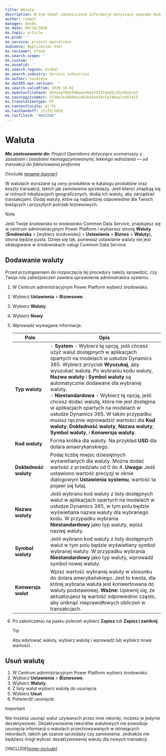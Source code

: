 ```yaml
---
title: Waluta
description: W tym temat zamieszczono informacje dotyczące sposobu dodawania i usuwania typów waluty w Project Operations.
author: rumant
manager: AnnBe
ms.date: 09/18/2020
ms.topic: article
ms.prod: ''
ms.service: project-operations
audience: Application User
ms.reviewer: kfend
ms.search.scope: ''
ms.custom: ''
ms.assetid: ''
ms.search.region: Global
ms.search.industry: Service industries
ms.author: suvaidya
ms.dyn365.ops.version: ''
ms.search.validFrom: 2020-10-01
ms.openlocfilehash: 093eaa78b5f88aee364a753374a56c33e20a5ce3
ms.sourcegitcommit: 573be7e36604ace82b35e439cfa748aa7c587415
ms.translationtype: HT
ms.contentlocale: pl-PL
ms.lasthandoff: 11/25/2020
ms.locfileid: "4642286"
---
```

# <a name="currency"></a>Waluta

_**Ma zastosowanie do:** Project Operations dotyczące scenariuszy z zasobami i zasobami niemagazynowanymi, lekkiego wdrażania — od transakcji do fakturowania proforma_

[!include [rename-banner](~/includes/cc-data-platform-banner.md)]

W walutach wyrażane są ceny produktów w katalogu produktów oraz koszty transakcji, takich jak zamówienia sprzedaży. Jeśli klienci znajdują się w różnych lokalizacjach geograficznych, dodaj ich waluty, aby zarządzać transakcjami. Dodaj waluty, które są najbardziej odpowiednie dla Twoich bieżących i przyszłych potrzeb biznesowych.  

> [!NOTE]
> Jeśli Twoje środowisko to środowisko Common Data Service, znajdujesz się w centrum administracyjnym Power Platform i wybierasz stronę **Waluty** (**Środowiska** > [wybierz środowisko] > **Ustawienia** > **Biznes** > **Waluty**), strona będzie pusta. Dzieje się tak, ponieważ ustawianie waluty nie jest obsługiwane w środowiskach usługi Common Data Service.

## <a name="add-a-currency"></a>Dodawanie waluty  
Przed przystąpieniem do rozpoczęcia tej procedury należy sprawdzić, czy Twoja rola zabezpieczeń zawiera uprawnienia administratora systemu. 

1. W Centrum administracyjnym Power Platform wybierz środowisko. 
2. Wybierz **Ustawienia** > **Biznesowe**.
3. Wybierz **Waluty**.  
4. Wybierz **Nowy**.  
5. Wprowadź wymagane informacje.  


   |          Pole          |                                                                                                                                                                                                                                                                                                                                                                            Opis                                                                                                                                                                                                                                                                                                                                                                            |
   |-------------------------|-------------------------------------------------------------------------------------------------------------------------------------------------------------------------------------------------------------------------------------------------------------------------------------------------------------------------------------------------------------------------------------------------------------------------------------------------------------------------------------------------------------------------------------------------------------------------------------------------------------------------------------------------------------------------------------------------------------------------------------------------------------------|
   |    **Typ waluty**    | - **System** - Wybierz tę opcję, jeśli chcesz użyć walut dostępnych w aplikacjach opartych na modelach w usłudze Dynamics 365. Wybierz przycisk **Wyszukaj**, aby wyszukać walutę. Po wybraniu kodu waluty, **Nazwa waluty** i **Symbol waluty** są automatycznie dodawane dla wybranej waluty.<br />- **Niestandardowa** - Wybierz tę opcję, jeśli chcesz dodać walutę, która nie jest dostępna w aplikacjach opartych na modelach w usłudze Dynamics 365. W takim przypadku musisz ręcznie wprowadzić wartości dla **Kod waluty**, **Dokładność waluty**, **Nazwa waluty**, **Symbol waluty**, i **Konwersja waluty**. |
   |    **Kod waluty**    |                                                                                                                                                                                                                                                                                                                                            Forma krótka dla waluty. Na przykład **USD** dla dolara amaerykańskiego.                                                                                                                                                                                                                                                                                                                                            |
   | **Dokładność waluty**  |                                                                                                                                                                                  Podaj liczbę miejsc dziesiętnych wyświetlanych dla waluty.  Można dodać wartość z przedziału od 0 do 4. **Uwaga:**  Jeśli ustawiono wartość precyzji w oknie dialogowym **Ustawienia systemu**, wartość ta pojawi się tutaj.                                                                                                                                                                                  |
   |    **Nazwa waluty**    |                                                                                                                                                                                                                                         Jeśli wybrano kod waluty z listy dostępnych walut w aplikacjach opartych na modelach w usłudze Dynamics 365, w tym polu będzie wyświetlana nazwa waluty dla wybranego kodu. W przypadku wybrania **Niestandardowy** jako typ waluty, wpisz nazwę waluty.                                                                                                                                                                                                                                          |
   |   **Symbol waluty**   |                                                                                                                                                                                                                                                                      Jeśli wybrano kod waluty z listy dostępnych walut w tym polu będzie wyświetlany symbol wybranej waluty. W przypadku wybrania **Niestandardowy** jako typ waluty, wprowadź symbol nowej waluty.                                                                                                                                                                                                                                                                       |
   | **Konwersja walut** |                                                                                                                                                                                                                                     Wpisz wartość wybranej waluty w stosunku do dolara amerykańskiego. Jest to kwota, dla której wybrana waluta jest konwertowana do waluty podstawowej. **Ważne:**  Upewnij się, że aktualizujesz tę wartość odpowiednio często, aby uniknąć nieprawidłowych obliczeń w transakcjach.                                                                                                                                                                                                                                      |


6. Po zakończeniu na pasku poleceń wybierz **Zapisz** lub **Zapisz i zamknij**.  

   > [!TIP]
   >  Aby edytować waluty, wybierz walutę i wprowadź lub wybierz nowe wartości.  

## <a name="delete-a-currency"></a>Usuń walutę  

1. W Centrum administracyjnym Power Platform wybierz środowisko. 
2. Wybierz **Ustawienia** > **Biznesowe**.
3. Wybierz **Waluty**.  
4. Z listy walut wybierz walutę do usunięcia.  
5. Wybierz **Usuń**.  
6. Potwierdź usunięcie.  

> [!IMPORTANT]
>  Nie możesz usunąć walut używanych przez inne rekordy, możesz je jedynie dezaktywować. Dezaktywowanie rekordów walutowych nie powoduje usunięcia informacji o walutach przechowywanych w istniejących rekordach, takich jak szanse sprzedaży czy zamówienia. Jednakże nie będziesz mógł wybrać dezaktywowanej waluty dla nowych transakcji.  


[!INCLUDE[footer-include](../includes/footer-banner.md)]